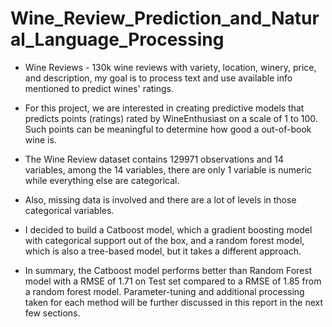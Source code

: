 # Wine_Review_Prediction_and_Natural_Language_Processing
- Wine Reviews  - 130k wine reviews with variety, location, winery, price, and description, my goal is to process text and use available info mentioned to predict wines' ratings. 

- For this project, we are interested in creating predictive models that predicts points (ratings) rated by WineEnthusiast on a scale of 1 to 100. Such points can be meaningful to determine how good a out-of-book wine is. 

- The Wine Review dataset contains 129971 observations and 14 variables, among the 14 variables, there are only 1 variable is numeric while everything else are categorical. 

- Also, missing data is involved and there are a lot of levels in those categorical variables. 

- I decided to build a Catboost model, which a gradient boosting model with categorical support out of the box, and a random forest model, which is also a tree-based model, but it takes a different approach. 

- In summary, the Catboost model performs better than Random Forest model with a RMSE of 1.71 on Test set compared to a RMSE of 1.85 from a random forest model. Parameter-tuning and additional processing taken for each method will be further discussed in this report in the next few sections.
